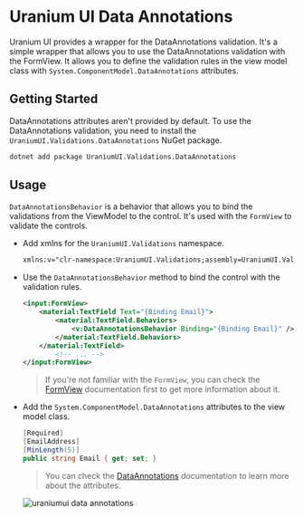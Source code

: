 # Uranium UI Data Annotations
Uranium UI provides a wrapper for the DataAnnotations validation. It's a simple wrapper that allows you to use the DataAnnotations validation with the FormView. It allows you to define the validation rules in the view model class with `System.ComponentModel.DataAnnotations` attributes.

## Getting Started
DataAnnotations attributes aren't provided by default. To use the DataAnnotations validation, you need to install the `UraniumUI.Validations.DataAnnotations` NuGet package.

```bash
dotnet add package UraniumUI.Validations.DataAnnotations
```

## Usage
`DataAnnotationsBehavior` is a behavior that allows you to bind the validations from the ViewModel to the control. It's used with the `FormView` to validate the controls.

- Add xmlns for the `UraniumUI.Validations` namespace.

    ```xml
    xmlns:v="clr-namespace:UraniumUI.Validations;assembly=UraniumUI.Validations.DataAnnotations"
    ```

- Use the `DataAnnotationsBehavior` method to bind the control with the validation rules.

    ```xml
    <input:FormView>
        <material:TextField Text="{Binding Email}">
            <material:TextField.Behaviors>
                <v:DataAnnotationsBehavior Binding="{Binding Email}" />
            </material:TextField.Behaviors>
        </material:TextField>
            <!-- ... -->
    </input:FormView>
    ```

    > If you're not familiar with the `FormView`, you can check the [FormView](https://enisn-projects.io/docs/en/inputkit/latest/components/controls/FormView) documentation first to get more information about it.

- Add the `System.ComponentModel.DataAnnotations` attributes to the view model class.

    ```csharp
    [Required]
    [EmailAddress]
    [MinLength(5)]
    public string Email { get; set; }
    ```

    > You can check the [DataAnnotations](https://docs.microsoft.com/en-us/dotnet/api/system.componentmodel.dataannotations?view=net-5.0) documentation to learn more about the attributes.

    ![uraniumui data annotations](../images/validations-dataannotations-demo.gif)